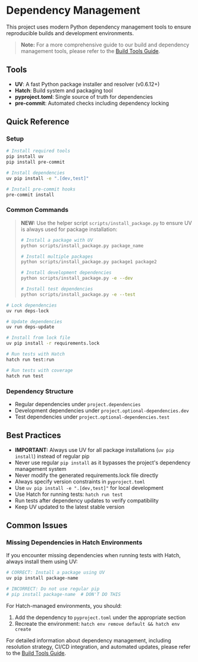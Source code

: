 # Dependency Management

This project uses modern Python dependency management tools to ensure reproducible builds and development environments.

> **Note:** For a more comprehensive guide to our build and dependency management tools, please refer to the [Build Tools Guide](docs/dev/build-tools.md).

## Tools

- **UV**: A fast Python package installer and resolver (v0.6.12+)
- **Hatch**: Build system and packaging tool
- **pyproject.toml**: Single source of truth for dependencies
- **pre-commit**: Automated checks including dependency locking

## Quick Reference

### Setup

```bash
# Install required tools
pip install uv
pip install pre-commit

# Install dependencies
uv pip install -e ".[dev,test]"

# Install pre-commit hooks
pre-commit install
```

### Common Commands

> **NEW:** Use the helper script `scripts/install_package.py` to ensure UV is always used for package installation:
>
> ```bash
> # Install a package with UV
> python scripts/install_package.py package_name
>
> # Install multiple packages
> python scripts/install_package.py package1 package2
>
> # Install development dependencies
> python scripts/install_package.py -e --dev
>
> # Install test dependencies
> python scripts/install_package.py -e --test
> ```

```bash
# Lock dependencies
uv run deps-lock

# Update dependencies
uv run deps-update

# Install from lock file
uv pip install -r requirements.lock

# Run tests with Hatch
hatch run test:run

# Run tests with coverage
hatch run test
```

### Dependency Structure

- Regular dependencies under `project.dependencies`
- Development dependencies under `project.optional-dependencies.dev`
- Test dependencies under `project.optional-dependencies.test`

## Best Practices

- **IMPORTANT:** Always use UV for all package installations (`uv pip install`) instead of regular pip
- Never use regular `pip install` as it bypasses the project's dependency management system
- Never modify the generated requirements.lock file directly
- Always specify version constraints in `pyproject.toml`
- Use `uv pip install -e ".[dev,test]"` for local development
- Use Hatch for running tests: `hatch run test`
- Run tests after dependency updates to verify compatibility
- Keep UV updated to the latest stable version

## Common Issues

### Missing Dependencies in Hatch Environments

If you encounter missing dependencies when running tests with Hatch, always install them using UV:

```bash
# CORRECT: Install a package using UV
uv pip install package-name

# INCORRECT: Do not use regular pip
# pip install package-name  # DON'T DO THIS
```

For Hatch-managed environments, you should:

1. Add the dependency to `pyproject.toml` under the appropriate section
1. Recreate the environment: `hatch env remove default && hatch env create`

For detailed information about dependency management, including resolution strategy, CI/CD integration, and automated updates, please refer to the [Build Tools Guide](docs/dev/build-tools.md).

